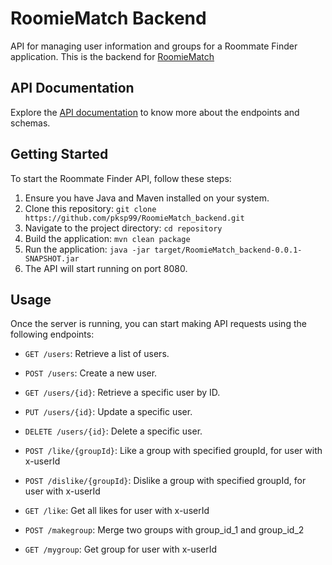 # RoomieMatch Backend

API for managing user information and groups for a Roommate Finder application. This is the backend for [RoomieMatch](https://github.com/pksp99/RoomieMatch)

## API Documentation

Explore the [API documentation](https://pksp99.github.io/RoomieMatch_backend/) to know more about the endpoints and schemas.

## Getting Started

To start the Roommate Finder API, follow these steps:

1. Ensure you have Java and Maven installed on your system.
2. Clone this repository: `git clone https://github.com/pksp99/RoomieMatch_backend.git`
3. Navigate to the project directory: `cd repository`
4. Build the application: `mvn clean package`
5. Run the application: `java -jar target/RoomieMatch_backend-0.0.1-SNAPSHOT.jar`
6. The API will start running on port 8080.

## Usage

Once the server is running, you can start making API requests using the following endpoints:

- `GET /users`: Retrieve a list of users.
- `POST /users`: Create a new user.
- `GET /users/{id}`: Retrieve a specific user by ID.
- `PUT /users/{id}`: Update a specific user.
- `DELETE /users/{id}`: Delete a specific user.

- `POST /like/{groupId}`: Like a group with specified groupId, for user with x-userId
- `POST /dislike/{groupId}`: Dislike a group with specified groupId, for user with x-userId
- `GET /like`: Get all likes for user with x-userId

- `POST /makegroup`: Merge two groups with group_id_1 and group_id_2
- `GET /mygroup`: Get group for user with x-userId


